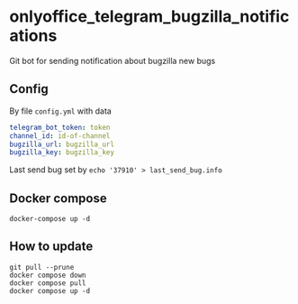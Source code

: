 # onlyoffice_telegram_bugzilla_notifications

Git bot for sending notification about bugzilla new bugs

## Config

By file `config.yml` with data

```yaml
telegram_bot_token: token
channel_id: id-of-channel
bugzilla_url: bugzilla_url
bugzilla_key: bugzilla_key
```

Last send bug set by
`echo '37910' > last_send_bug.info`

## Docker compose

```shell script
docker-compose up -d
```

## How to update

```shell script
git pull --prune
docker compose down
docker compose pull
docker compose up -d
```
